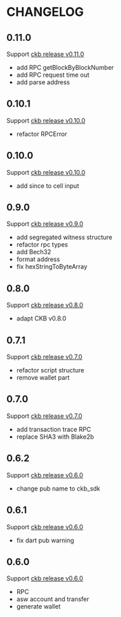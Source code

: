# CHANGELOG

## 0.11.0

Support [ ckb release v0.11.0](https://github.com/nervosnetwork/ckb/releases/tag/v0.11.0)

- add RPC getBlockByBlockNumber
- add RPC request time out
- add parse address

## 0.10.1

Support [ ckb release v0.10.0](https://github.com/nervosnetwork/ckb/releases/tag/v0.10.0)

- refactor RPCError

## 0.10.0

Support [ ckb release v0.10.0](https://github.com/nervosnetwork/ckb/releases/tag/v0.10.0)

- add since to cell input

## 0.9.0

Support [ ckb release v0.9.0](https://github.com/nervosnetwork/ckb/releases/tag/v0.9.0)

- add segregated witness structure
- refactor rpc types
- add Bech32
- format address
- fix hexStringToByteArray

## 0.8.0

Support [ ckb release v0.8.0](https://github.com/nervosnetwork/ckb/releases/tag/v0.8.0)

- adapt CKB v0.8.0

## 0.7.1

Support [ ckb release v0.7.0](https://github.com/nervosnetwork/ckb/releases/tag/v0.7.0)

- refactor script structure
- remove wallet part

## 0.7.0

Support [ ckb release v0.7.0](https://github.com/nervosnetwork/ckb/releases/tag/v0.7.0)

- add transaction trace RPC
- replace SHA3 with Blake2b

## 0.6.2

Support [ ckb release v0.6.0](https://github.com/nervosnetwork/ckb/releases/tag/v0.6.0)

- change pub name to ckb_sdk

## 0.6.1

Support [ ckb release v0.6.0](https://github.com/nervosnetwork/ckb/releases/tag/v0.6.0)

- fix dart pub warning

## 0.6.0

Support [ ckb release v0.6.0](https://github.com/nervosnetwork/ckb/releases/tag/v0.6.0)

- RPC
- asw account and transfer
- generate wallet
